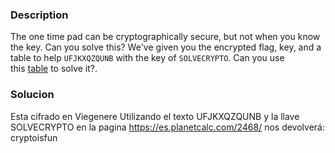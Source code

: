 ### Description
The one time pad can be cryptographically secure, but not when you know the key. Can you solve this? We've given you the encrypted flag, key, and a table to help `UFJKXQZQUNB` with the key of `SOLVECRYPTO`. Can you use this [table](https://jupiter.challenges.picoctf.org/static/1fd21547c154c678d2dab145c29f1d79/table.txt) to solve it?.

### Solucion
Esta cifrado en Viegenere
Utilizando el texto UFJKXQZQUNB y la llave SOLVECRYPTO en la pagina https://es.planetcalc.com/2468/ nos devolverá:
cryptoisfun